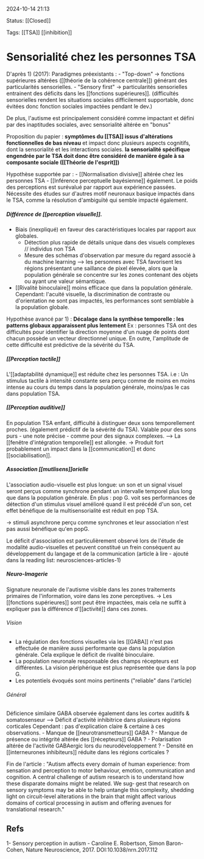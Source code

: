 2024-10-14 21:13

Status: [[Closed]] 

Tags: [[TSA]] [[inhibition]] 

# Sensorialité chez les personnes TSA

D'après 1) (2017):
  Paradigmes préexistants : 
	 -  "Top-down" -> fonctions supérieures altérées ([[théorie de la cohérence centrale]])  générant des particularités sensorielles.
	- "Sensory first" -> particularités sensorielles entrainent des déficits dans les [[fonctions supérieures]]. (difficultés sensorielles rendent les situations sociales difficilement supportable, donc évitées donc fonction sociales impactées pendant le dev.)

De plus, l'autisme est principalement considéré comme impactant et défini par des inaptitudes sociales, avec sensorialité  altérée en "bonus" 

Proposition du papier : **symptômes du [[TSA]] issus d'altérations fonctionnelles de bas niveau** et impact donc plusieurs aspects cognitifs, dont la sensorialité et les interactions sociales. **la sensorialité spécifique engendrée par le TSA doit donc être considéré de manière égale à sa composante sociale ([[Théorie de l'esprit]])**  

Hypothèse supportée par :
	- [[Normalisation divisive]] altérée chez les personnes TSA
	- [[Inférence perceptuelle bayésienne]] également. Le poids des perceptions est surévalué par rapport aux expérience passées.
Nécessite des études sur d'autres motif neuronaux basique impactés dans le TSA, comme la résolution d'ambiguïté qui semble impacté également. 

##### Différence de [[perception visuelle]].

- Biais (inexpliqué) en faveur des caractéristiques locales par rapport aux globales.
	- Détection plus rapide de détails unique dans des visuels complexes // individus non TSA
	- Mesure des schémas d'observation par mesure du regard associé à du machine learning --> les personnes avec TSA favorisent les régions présentant une saillance de pixel élevée, alors que la population générale se concentre sur les zones contenant des objets ou ayant une valeur sémantique.
 - [[Rivalité binoculaire]] moins efficace que dans la population générale. 
Cependant: l'acuité visuelle, la discrimination de contraste ou d'orientation ne sont pas impactés, les performances  sont semblable à la population globale.

Hypothèse avancé par 1) : **Décalage dans la synthèse temporelle : les patterns globaux apparaissent plus lentement**
Ex : personnes TSA ont des difficultés pour identifier la direction moyenne d'un nuage de points dont chacun possède un vecteur directionnel unique. En outre, l'amplitude de cette difficulté est prédictive de la sévérité du TSA.

##### [[Perception tactile]]
L'[[adaptabilité dynamique]]  est réduite chez les personnes TSA.
i.e : Un stimulus tactile à intensité constante sera perçu comme de moins en moins intense au cours du temps dans la population générale, moins/pas le cas dans population TSA.

##### [[Perception auditive]]
En population TSA enfant, difficulté à distinguer deux sons temporellement proches. (également prédictif de la sévérité du TSA).
Valable pour des sons purs - une note précise - comme pour des signaux complexes. 
--> La [[fenêtre d'intégration temporelle]] est allongée. 
-> Produit fort probablement un impact dans la [[communication]] et donc [[sociabilisation]]. 

##### Association [[mutlisens]]orielle 
L'association audio-visuelle est plus longue: un son et un signal visuel seront perçus comme synchrone pendant un intervalle temporel plus long que dans la population générale. 
En plus : pop G. voit ses performances de détection d'un stimulus visuel amélioré quand il est précédé d'un son, cet effet bénéfique de la multisensorialité est réduit en pop TSA.

-> stimuli asynchrone perçu comme synchrones et leur association n'est pas aussi bénéfique qu'en popG.

Le déficit d'association est particulièrement observé lors de l'étude de modalité audio-visuelles et peuvent constitué un frein conséquent au développement du langage et de la communication (article à lire - ajouté dans la reading list: neurosciences-articles-1)


##### Neuro-Imagerie
Signature neuronale de l'autisme visible dans les zones traitements primaires de l'information, voire dans les zone perceptives.
-> Les [[fonctions supérieures]] sont peut être impactées, mais cela ne suffit à expliquer pas la différence d'[[activité]] dans ces zones.

###### Vision 
- La régulation des fonctions visuelles via les [[GABA]] n'est pas effectuée de manière aussi performante que dans la population générale. Cela explique le déficit de rivalité binoculaire.
- La population neuronale responsable des champs récepteurs est différentes. La vision périphérique est plus représentée que dans la pop G.
- Les potentiels évoqués sont moins pertinents ("reliable" dans l'article)
###### Général
Déficience similaire GABA observée également dans les cortex auditifs & somatosenseur 
	--> Déficit d'activité inhibitrice dans plusieurs régions corticales
	Cependant : pas d'explication claire & certaine à ces observations.
		- Manque de [[neurotransmetteurs]] GABA ?
		- Manque de présence ou intégrité altérée des [[récepteurs]] GABA ?
		- Polarisation altérée de l'activité GABAergic lors du neurodéveloppement ?
		- Densité en [[interneurones inhibiteurs]] réduite dans les régions corticales ?


Fin de l'article : "Autism affects every domain of human experience: from sensation and perception to motor behaviour, emotion, communication and cognition. A central challenge of autism research is to understand how these disparate domains might be related. We sug‑ gest that research on sensory symptoms may be able to help untangle this complexity, shedding light on circuit-level alterations in the brain that might affect various domains of cortical processing in autism and offering avenues for translational research."
## Refs
1- Sensory perception in autism - Caroline E. Robertson, Simon Baron-Cohen, Nature Neuroscience, 2017. DOI:10.1038/nrn.2017.112 
